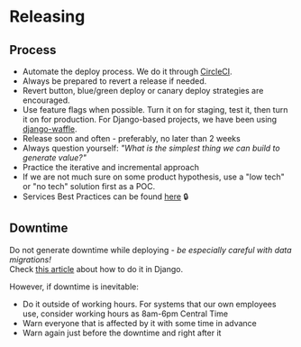 # Releasing

## Process
- Automate the deploy process. We do it through [CircleCI](https://app.circleci.com/pipelines/github/loadsmart).
- Always be prepared to revert a release if needed.
- Revert button, blue/green deploy or canary deploy strategies are encouraged.
- Use feature flags when possible. Turn it on for staging, test it, then turn it on for production. For Django-based projects, we have been using [django-waffle](https://github.com/django-waffle/django-waffle).
- Release soon and often - preferably, no later than 2 weeks
- Always question yourself: _"What is the simplest thing we can build to generate value?"_
- Practice the iterative and incremental approach
- If we are not much sure on some product hypothesis, use a "low tech" or "no tech" solution first as a POC.
- Services Best Practices can be found [here](https://loadsmart.atlassian.net/wiki/spaces/engineering/pages/48529412/Services+Best+Practices) 🔒

## Downtime
Do not generate downtime while deploying - _be especially careful with data migrations!_  
Check [this article](https://loadsmart.atlassian.net/wiki/spaces/engineering/pages/635994219/Migrations+with+zero+downtime+django) about how to do it in Django. 

However, if downtime is inevitable:
- Do it outside of working hours. For systems that our own employees use, consider working hours as 8am-6pm Central Time
- Warn everyone that is affected by it with some time in advance
- Warn again just before the downtime and right after it

<!-- prettier-ignore-start -->
<!-- start_toc -->

<!-- end_toc -->
<!-- prettier-ignore-end -->
